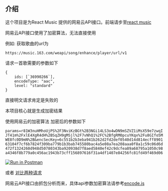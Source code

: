 ## 介绍

这个项目是为React Music 提供的网易云API接口。前端请步至[react music](https://github.com/oleolema/react-music)

网易云API接口使用了加密算法，无法直接使用

例如: 
获取歌曲的url为

`https://music.163.com/weapi/song/enhance/player/url/v1`

请求一首歌需要的参数如下

```
{
    ids: [`36990266`],
    encodeType: "aac",
    level: "standard"
}
```

直接明文请求肯定是失败的

本项目核心就是生成加密结果

使用网易云的加密算法 加密后的参数如下

`params=r81W3nuHMhoUjPS%2F3NviKzBGt%2B3NGi14LS3o4wDN9mSZVZ1iMsX59e7zwqIJT41m%2FxlE4XgR4dH%2BSqZH9gMSjl%2F7vNhQ1%2FC%2BfgRM0pcuYKqx%2Fu8GIfo5MWE8fc0D9mN%2B&encSecKey=6c551b2b3eba941b262d2fd2def0540d14d814ecff890163104f7cf6b7824f309ba779b1b3bab745580bac4a5e08a7ea208aaa0f8a1c59c06d6d472f1324260d948d50780343ba920938d7f8aed5840ef42c9dcfea89a68795a1050c98a4346f8b779a0c456ac1943b73cff156897616f31a4df1407e84256fc81fd49f469d06`


[![Run in Postman](https://run.pstmn.io/button.svg)](https://app.getpostman.com/run-collection/a577d2f827e56e498166)

或者
[对比两种请求](https://gold-space-1114.postman.co/collections/7711325-fadd987f-45f2-4df2-a420-84dd6d7b89c1?version=latest&workspace=407054ea-34d6-47d7-8f10-e245c2c92a3a)


网易云API接口由抓包分析而来，具体api参数加密算法请参考[encode.js](https://github.com/oleolema/react-music-springboot/blob/master/src/main/resources/common/js/encode.js)

